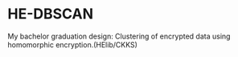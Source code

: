 # HE-DBSCAN
My bachelor graduation design: Clustering of encrypted data using homomorphic encryption.(HElib/CKKS)
